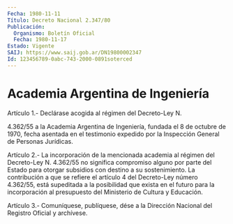 ```yaml
---
Fecha: 1980-11-11
Título: Decreto Nacional 2.347/80
Publicación:
  Organismo: Boletín Oficial
  Fecha: 1980-11-17
Estado: Vigente
SAIJ: https://www.saij.gob.ar/DN19800002347
Id: 123456789-0abc-743-2000-0891soterced
---
```

# Academia Argentina de Ingeniería

<a id="1"></a>
Artículo 1.- Declárase acogida al régimen del Decreto-Ley N.

4.362/55 a la Academia Argentina de Ingeniería, fundada el 8 de octubre de 1970, fecha asentada en el testimonio expedido por la Inspección General de Personas Jurídicas.

<a id="2"></a>
Artículo 2.-  La incorporación de la mencionada academia al régimen del Decreto-Ley N. 4.362/55 no significa compromiso alguno por parte del Estado para otorgar subsidios con destino a su sostenimiento. La contribución a que se refiere el artículo 4 del Decreto-Ley número 4.362/55, está supeditada a la posibilidad que exista en el futuro para la incorporación al presupuesto del Ministerio de Cultura y Educación.

<a id="3"></a>
Artículo 3.-  Comuníquese, publíquese, dése a la Dirección Nacional del Registro Oficial y archívese.